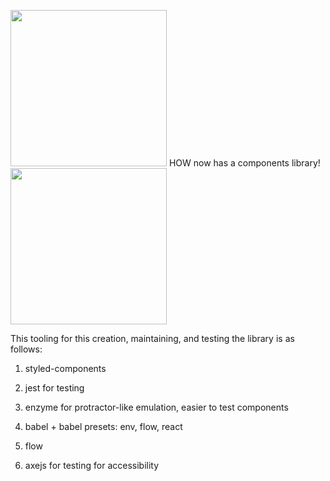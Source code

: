 <img src="https://68.media.tumblr.com/78083d8eb39d8c6811f92428c622ecf6/tumblr_nir2i3GNbB1u92e6eo1_500.gif" width="250"> HOW now has a components library! <img src="https://68.media.tumblr.com/78083d8eb39d8c6811f92428c622ecf6/tumblr_nir2i3GNbB1u92e6eo1_500.gif" width="250">

This tooling for this creation, maintaining, and testing the library is as follows:

1. styled-components

2. jest for testing

3. enzyme for protractor-like emulation, easier to test components

3. babel + babel presets: env, flow, react

4. flow

5. axejs for testing for accessibility